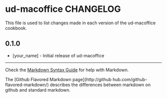 ud-macoffice CHANGELOG
======================

This file is used to list changes made in each version of the ud-macoffice cookbook.

0.1.0
-----
- [your_name] - Initial release of ud-macoffice

- - -
Check the [Markdown Syntax Guide](http://daringfireball.net/projects/markdown/syntax) for help with Markdown.

The [Github Flavored Markdown page](http://github hub.com/github-flavored-markdown/) describes the differences between markdown on github and standard markdown.
